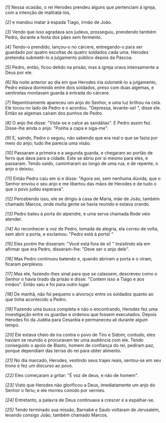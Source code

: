 *[1]* Nessa ocasião, o rei Herodes prendeu alguns que pertenciam à igreja, com a intenção de maltratá-los,

*[2]* e mandou matar à espada Tiago, irmão de João.

*[3]* Vendo que isso agradava aos judeus, prosseguiu, prendendo também Pedro, durante a festa dos pães sem fermento.

*[4]* Tendo-o prendido, lançou-o no cárcere, entregando-o para ser guardado por quatro escoltas de quatro soldados cada uma. Herodes pretendia submetê-lo a julgamento público depois da Páscoa.

*[5]* Pedro, então, ficou detido na prisão, mas a igreja orava intensamente a Deus por ele.

*[6]* Na noite anterior ao dia em que Herodes iria submetê-lo a julgamento, Pedro estava dormindo entre dois soldados, preso com duas algemas, e sentinelas montavam guarda à entrada do cárcere.

*[7]* Repentinamente apareceu um anjo do Senhor, e uma luz brilhou na cela. Ele tocou no lado de Pedro e o acordou. "Depressa, levante-se! ", disse ele. Então as algemas caíram dos punhos de Pedro.

*[8]* O anjo lhe disse: "Vista-se e calce as sandálias". E Pedro assim fez. Disse-lhe ainda o anjo: "Ponha a capa e siga-me".

*[9]* E, saindo, Pedro o seguiu, não sabendo que era real o que se fazia por meio do anjo; tudo lhe parecia uma visão.

*[10]* Passaram a primeira e a segunda guarda, e chegaram ao portão de ferro que dava para a cidade. Este se abriu por si mesmo para eles, e passaram. Tendo saído, caminharam ao longo de uma rua, e de repente, o anjo o deixou.

*[11]* Então Pedro caiu em si e disse: "Agora sei, sem nenhuma dúvida, que o Senhor enviou o seu anjo e me libertou das mãos de Herodes e de tudo o que o povo judeu esperava".

*[12]* Percebendo isso, ele se dirigiu à casa de Maria, mãe de João, também chamado Marcos, onde muita gente se havia reunido e estava orando.

*[13]* Pedro bateu à porta do alpendre, e uma serva chamada Rode veio atender.

*[14]* Ao reconhecer a voz de Pedro, tomada de alegria, ela correu de volta, sem abrir a porta, e exclamou: "Pedro está à porta! "

*[15]* Eles porém lhe disseram: "Você está fora de si! " Insistindo ela em afirmar que era Pedro, disseram-lhe: "Deve ser o anjo dele".

*[16]* Mas Pedro continuou batendo e, quando abriram a porta e o viram, ficaram perplexos.

*[17]* Mas ele, fazendo-lhes sinal para que se calassem, descreveu como o Senhor o havia tirado da prisão e disse: "Contem isso a Tiago e aos irmãos". Então saiu e foi para outro lugar.

*[18]* De manhã, não foi pequeno o alvoroço entre os soldados quanto ao que tinha acontecido a Pedro.

*[19]* Fazendo uma busca completa e não o encontrando, Herodes fez uma investigação entre os guardas e ordenou que fossem executados. Depois Herodes foi da Judéia para Cesaréia e permaneceu ali durante algum tempo.

*[20]* Ele estava cheio de ira contra o povo de Tiro e Sidom; contudo, eles haviam se reunido e procuravam ter uma audiência com ele. Tendo conseguido o apoio de Blasto, homem de confiança do rei, pediram paz, porque dependiam das terras do rei para obter alimento.

*[21]* No dia marcado, Herodes, vestindo seus trajes reais, sentou-se em seu trono e fez um discurso ao povo.

*[22]* Eles começaram a gritar: "É voz de deus, e não de homem".

*[23]* Visto que Herodes não glorificou a Deus, imediatamente um anjo do Senhor o feriu; e ele morreu comido por vermes.

*[24]* Entretanto, a palavra de Deus continuava a crescer e a espalhar-se.

*[25]* Tendo terminado sua missão, Barnabé e Saulo voltaram de Jerusalém, levando consigo João, também chamado Marcos.

